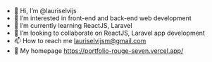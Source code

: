 - 👋 Hi, I’m @lauriselvijs
- 👀 I’m interested in front-end and back-end web development
- 🌱 I’m currently learning ReactJS, Laravel
- 💞️ I’m looking to collaborate on ReactJS, Laravel app development
- 📫 How to reach me lauriselvijsm@gmail.com
- 🏡 My homepage https://portfolio-rouge-seven.vercel.app/

<!---
lauriselvijs/lauriselvijs is a ✨ special ✨ repository because its `README.md` (this file) appears on your GitHub profile.
You can click the Preview link to take a look at your changes.
--->
